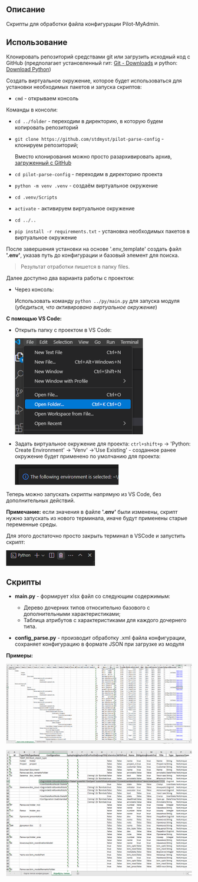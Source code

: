 ## Описание
Скрипты для обработки файла конфигурации Pilot-MyAdmin.

## Использование

Клонировать репозиторий средствами git или загрузить исходный код с GitHub (предполагает установленный гит: [Git - Downloads](https://git-scm.com/downloads) и python: [Download Python](https://www.python.org/downloads/))

Создать виртуальное окружение, которое будет использоваться для установки необходимых пакетов и запуска скриптов:

- `cmd` - открываем консоль

Команды в консоли:

- `cd ../folder` - переходим в директорию, в которую будем копировать репозиторий

- `git clone https://github.com/stdmyst/pilot-parse-config` - клонируем репозиторий;
    
    Вместо клонирования можно просто разархивировать архив, [загруженный с GitHub](https://github.com/stdmyst/pilot-parse-config/archive/refs/heads/master.zip)

- `cd pilot-parse-config` - переходим в директорию проекта

- `python -m venv .venv` - создаём виртуальное окружение

- `cd .venv/Scripts`

- `activate` - активируем виртуальное окружение

- `cd ../..`

- `pip install -r requirements.txt` - установка необходимых пакетов в виртуальное окружение

После завершения установки на основе '.env_template' создать файл **'.env'**, указав путь до конфигурации и базовый элемент для поиска.

> Результат отработки пишется в папку files.

Далее доступно два варианта работы с проектом:

- Через консоль:
    
    Использовать команду `python ../py/main.py` для запуска модуля (*убедиться, что активировано виртуальное окружение*)

**С помощью VS Code:**

- Открыть папку с проектом в VS Code:

    ![](images/example_vscode.png)

- Задать виртуальное окружение для проекта: `ctrl+shift+p` -> 'Python: Create Environment' -> 'Venv' ->'Use Existing' - созданное ранее окружение будет применено по умолчанию для проекта:

    ![](images/example_vscode_env.png)

Теперь можно запускать скрипты напрямую из VS Code, без дополнительных действий.

**Примечание:** если значения в файле **'.env'** были изменены, скрипт нужно запускать из нового терминала, иначе будут применены старые переменные среды.

Для этого достаточно просто закрыть терминал в VSCode и запустить скрипт:

![](images/example_vscode_kill_terminal.png)



## Скрипты

- **main.py** - формирует xlsx файл со следующим содержимым:

    - Дерево дочерних типов относительно базового с дополнительными характеристиками;
    - Таблица атрибутов с характеристиками для каждого дочернего типа.

- **config_parse.py** - производит обработку .xml файла конфигурации, сохраняет конфигурацию в формате JSON при загрузке из модуля

**Примеры:**

![](images/example_1.png)

![](images/example_2.png)
